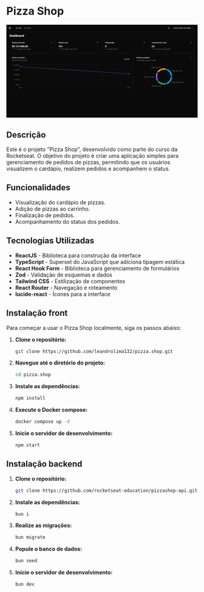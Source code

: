 # Pizza Shop

![Descrição do GIF](/src/assets/demostrativo.png)

## Descrição

Este é o projeto "Pizza Shop", desenvolvido como parte do curso da Rocketseat. O objetivo do projeto é criar uma aplicação simples para gerenciamento de pedidos de pizzas, permitindo que os usuários visualizem o cardápio, realizem pedidos e acompanhem o status.

## Funcionalidades

- Visualização do cardápio de pizzas.
- Adição de pizzas ao carrinho.
- Finalização de pedidos.
- Acompanhamento do status dos pedidos.

## Tecnologias Utilizadas

- **ReactJS** - Biblioteca para construção da interface
- **TypeScript** - Superset do JavaScript que adiciona tipagem estática
- **React Hook Form** - Biblioteca para gerenciamento de formulários
- **Zod** - Validação de esquemas e dados
- **Tailwind CSS** - Estilização de componentes
- **React Router** - Navegação e roteamento
- **lucide-react** - Ícones para a interface

## Instalação front

Para começar a usar o Pizza Shop localmente, siga os passos abaixo:

1. **Clone o repositório:**

   ```bash
   git clone https://github.com/leandrolima132/pizza.shop.git
   ```

2. **Navegue até o diretório do projeto:**

   ```bash
   cd pizza.shop
   ```

3. **Instale as dependências:**

   ```bash
   npm install
   ```

4. **Execute o Docker compose:**
   ```bash
   docker compose up -d
   ```
5. **Inicie o servidor de desenvolvimento:**

   ```bash
   npm start
   ```

## Instalação backend

1. **Clone o repositório:**

   ```bash
   git clone https://github.com/rocketseat-education/pizzashop-api.git
   ```

2. **Instale as dependências:**

   ```bash
   bun i
   ```

3. **Realize as migrações:**

   ```bash
   bun migrate
   ```

4. **Popule o banco de dados:**

   ```bash
   bun seed
   ```

5. **Inicie o servidor de desenvolvimento:**

   ```bash
   bun dev
   ```
